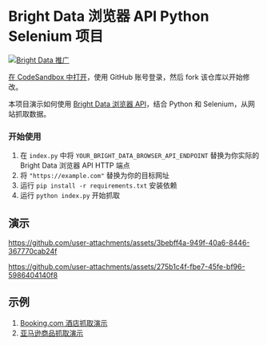 # Bright Data 浏览器 API Python Selenium 项目

[![Bright Data 推广](https://github.com/bright-cn/LinkedIn-Scraper/raw/main/Proxies%20and%20scrapers%20GitHub%20bonus%20banner.png)](https://brightdata.com/)

<a href="https://codesandbox.io/p/devbox/github/brightdata/bright-data-browser-api-python-selenium-project?file=%2Findex.py" target="_blank" rel="noopener">在 CodeSandbox 中打开</a>，使用 GitHub 账号登录，然后 fork 该仓库以开始修改。

本项目演示如何使用 <a href="https://www.bright.cn/products/scraping-browser" target="_blank" rel="noopener">Bright Data 浏览器 API</a>，结合 Python 和 Selenium，从网站抓取数据。

### 开始使用

1. 在 `index.py` 中将 `YOUR_BRIGHT_DATA_BROWSER_API_ENDPOINT` 替换为你实际的 Bright Data 浏览器 API HTTP 端点
2. 将 `"https://example.com"` 替换为你的目标网址
3. 运行 `pip install -r requirements.txt` 安装依赖
4. 运行 `python index.py` 开始抓取

## 演示
https://github.com/user-attachments/assets/3bebff4a-949f-40a6-8446-367770cab24f

https://github.com/user-attachments/assets/275b1c4f-fbe7-45fe-bf96-5986404140f8

## 示例
1. [Booking.com 酒店抓取演示](hotel-scraping/README.md)
2. [亚马逊商品抓取演示](ecommerce-scraping/README.md)

